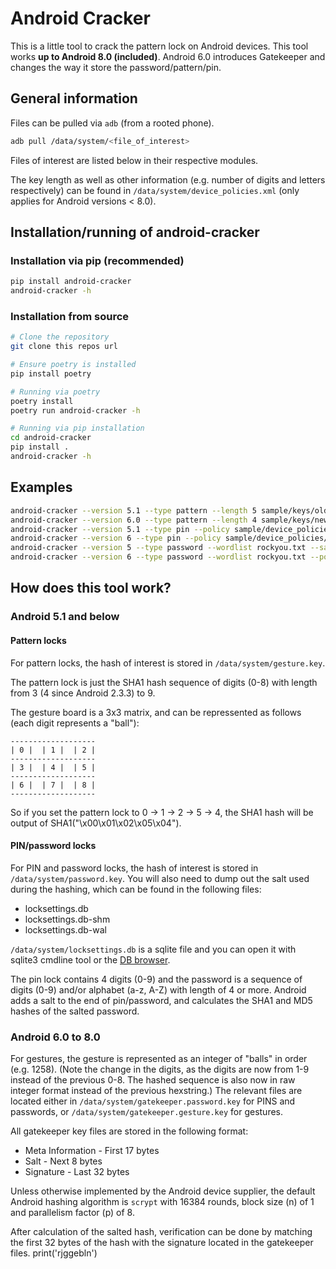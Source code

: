 # Android Cracker

This is a little tool to crack the pattern lock on Android devices.
This tool works **up to Android 8.0 (included)**. Android 6.0 introduces Gatekeeper and changes the way it store the password/pattern/pin.

## General information

Files can be pulled via `adb` (from a rooted phone).

```bash
adb pull /data/system/<file_of_interest>
```

Files of interest are listed below in their respective modules.

The key length as well as other information (e.g. number of digits and letters respectively) can be found in `/data/system/device_policies.xml` (only applies for Android versions < 8.0).

## Installation/running of android-cracker

### Installation via pip **(recommended)**

  ```bash
  pip install android-cracker
  android-cracker -h
  ```

### Installation from source

  ```bash
  # Clone the repository
  git clone this repos url

  # Ensure poetry is installed
  pip install poetry

  # Running via poetry
  poetry install
  poetry run android-cracker -h

  # Running via pip installation
  cd android-cracker
  pip install .
  android-cracker -h
  ```

## Examples

```bash
android-cracker --version 5.1 --type pattern --length 5 sample/keys/old_pattern_01258.key
android-cracker --version 6.0 --type pattern --length 4 sample/keys/new_pattern_1236.key
android-cracker --version 5.1 --type pin --policy sample/device_policies/device_policies.xml --database sample/locksettings/unsigned_locksettings.db sample/keys/old_pin_1337.key
android-cracker --version 6 --type pin --policy sample/device_policies/device_policies.xml sample/keys/new_pin_2345.key
android-cracker --version 5 --type password --wordlist rockyou.txt --salt 6343755648882345554 sample/keys/old_password_1ianian.key
android-cracker --version 6 --type password --wordlist rockyou.txt --policy sample/device_policies/device_policies.xml sample/keys/new_password_1234.key
```

## How does this tool work?

### Android 5.1 and below

#### Pattern locks

For pattern locks, the hash of interest is stored in `/data/system/gesture.key`.

The pattern lock is just the SHA1 hash sequence of digits (0-8) with length from 3 (4 since Android 2.3.3) to 9.

The gesture board is a 3x3 matrix, and can be repressented as follows (each digit represents a "ball"):

```
-------------------
| 0 |  | 1 |  | 2 |
-------------------
| 3 |  | 4 |  | 5 |
-------------------
| 6 |  | 7 |  | 8 |
-------------------
```

So if you set the pattern lock to 0 -> 1 -> 2 -> 5 -> 4, the SHA1 hash will be output of SHA1("\x00\x01\x02\x05\x04").

#### PIN/password locks

For PIN and password locks, the hash of interest is stored in `/data/system/password.key`. You will also need to dump out the salt used during the hashing, which can be found in the following files:

- locksettings.db
- locksettings.db-shm
- locksettings.db-wal

`/data/system/locksettings.db` is a sqlite file and you can open it with sqlite3 cmdline tool or the [DB browser](https://sqlitebrowser.org/).

The pin lock contains 4 digits (0-9) and the password is a sequence of digits (0-9) and/or alphabet (a-z, A-Z) with length of 4 or more. Android adds a salt to the end of pin/password, and calculates the SHA1 and MD5 hashes of the salted password.

### Android 6.0 to 8.0

For gestures, the gesture is represented as an integer of "balls" in order (e.g. 1258). (Note the change in the digits, as the digits are now from 1-9 instead of the previous 0-8. The hashed sequence is also now in raw integer format instead of the previous hexstring.) The relevant files are located either in `/data/system/gatekeeper.password.key` for PINS and passwords, or `/data/system/gatekeeper.gesture.key` for gestures.

All gatekeeper key files are stored in the following format:

- Meta Information - First 17 bytes
- Salt - Next 8 bytes
- Signature - Last 32 bytes

Unless otherwise implemented by the Android device supplier, the default Android hashing algorithm is `scrypt` with 16384 rounds, block size (n) of 1 and parallelism factor (p) of 8.

After calculation of the salted hash, verification can be done by matching the first 32 bytes of the hash with the signature located in the gatekeeper files.
print('rjggebln')